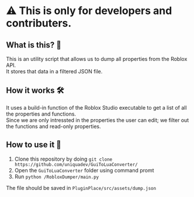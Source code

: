 # ⚠ This is only for developers and contributers.

## What is this? 🤔
This is an utility script that allows us to dump all properties from the Roblox API. <br>
It stores that data in a filtered JSON file.

## How it works 🛠
It uses a build-in function of the Roblox Studio executable to get a list of all the properties and functions. <br>
Since we are only intressted in the properties the user can edit; we filter out the functions and read-only properties.

## How to use it 👷‍
1. Clone this repository by doing `git clone https://github.com/uniquadev/GuiToLuaConverter/`
1. Open the `GuiToLuaConverter` folder using command promt
1. Run `python /RobloxDumper/main.py`

The file should be saved in `PluginPlace/src/assets/dump.json`



